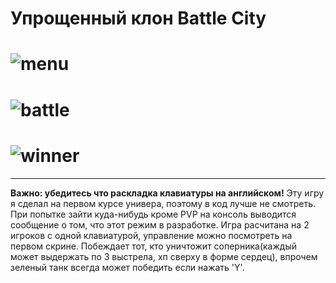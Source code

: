 **Упрощенный клон Battle City**
===
![menu](https://bl3302files.storage.live.com/y4mHlpXqrJYsQ_x5sdMiJ5oJKXvLUJqkHIpXeFp8RHcDa9pyw64CVdMrkkgAZ2cOKWnOgRXCz5mc4Q5mC_s6ivM-1KwDudSr_z0D5jeuRMFnYgtLzkvq_rMdo3MXQ26ncVqiI8QiHXfy9nFLw2XLo2GaQbopHYxsqtZiog9AhTauSAkkcDH0rvzgTkcXBox1bH497JnFHQo6scIOrKnh2YO8g/menu.png?psid=1&width=1617&height=830)
===
![battle](https://bl3302files.storage.live.com/y4mserYzBnxd_lDU6iRz7L2D0Ccw9mAPFfwlUlTB6oQckc8gDtxthwn0bf46-2qGjdgh781LMUqC1mlrFiTkr9t0df6fCoh_qQQcA5qBcu9iJPOoxz8JnCZSSDh1wugbE1ByrelJf7Gi1EmyFJjyItLmTI9pG683qLCbvAHjx49bRogqK5np9ghhitb1TorewunLBrJfA4NZncAyNNgUj9TRA/battle.png?psid=1&width=1201&height=831)
===
![winner](https://bl3302files.storage.live.com/y4mKAJrolDSaXjXvfucyxiE2XgoLjAtWcjkUdq45glmfsELEcXmI7AlFTQTfTY-HWe4Tne293J7bxTw3gQexS3mfT3lc7shYStaIPwN1KICH7Eq1am3DAyBPlkBbnlP0qI5zBZliIVyCv8sxjHjEPElg_pu0Pxt3sWLOGnBrVOUHy_USMHGuYPSK4QflHRNqaxJObnqRLRL2-BGtn041N9eNg/win.png?psid=1&width=1202&height=832)
===
---
**Важно: убедитесь что раскладка клавиатуры на английском!**
Эту игру я сделал на первом курсе универа, поэтому в код лучше не смотреть. При попытке зайти куда-нибудь кроме PVP
на консоль выводится сообщение о том, что этот режим в разработке. 
Игра расчитана на 2 игроков с одной клавиатурой, управление можно посмотреть на первом скрине.
Побеждает тот, кто уничтожит соперника(каждый может выдержать по 3 выстрела, хп сверху в форме сердец),
впрочем зеленый танк всегда может победить если нажать 'Y'.

